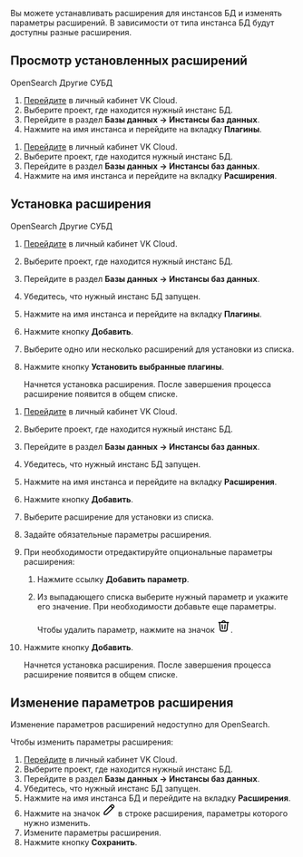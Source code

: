 Вы можете устанавливать расширения для инстансов БД и изменять параметры расширений. В зависимости от типа инстанса БД будут доступны разные расширения.

## Просмотр установленных расширений

<tabs>
<tablist>
<tab>OpenSearch</tab>
<tab>Другие СУБД</tab>
</tablist>
<tabpanel>

1. [Перейдите](https://mcs.mail.ru/app/) в личный кабинет VK Cloud.
1. Выберите проект, где находится нужный инстанс БД.
1. Перейдите в раздел **Базы данных → Инстансы баз данных**.
1. Нажмите на имя инстанса и перейдите на вкладку **Плагины**.

</tabpanel>
<tabpanel>

1. [Перейдите](https://mcs.mail.ru/app/) в личный кабинет VK Cloud.
1. Выберите проект, где находится нужный инстанс БД.
1. Перейдите в раздел **Базы данных → Инстансы баз данных**.
1. Нажмите на имя инстанса и перейдите на вкладку **Расширения**.

</tabpanel>
</tabs>

## Установка расширения

<tabs>
<tablist>
<tab>OpenSearch</tab>
<tab>Другие СУБД</tab>
</tablist>
<tabpanel>

1. [Перейдите](https://mcs.mail.ru/app/) в личный кабинет VK Cloud.
1. Выберите проект, где находится нужный инстанс БД.
1. Перейдите в раздел **Базы данных → Инстансы баз данных**.
1. Убедитесь, что нужный инстанс БД запущен.
1. Нажмите на имя инстанса и перейдите на вкладку **Плагины**.
1. Нажмите кнопку **Добавить**.
1. Выберите одно или несколько расширений для установки из списка.
1. Нажмите кнопку **Установить выбранные плагины**.

   Начнется установка расширения. После завершения процесса расширение появится в общем списке.

</tabpanel>
<tabpanel>

1. [Перейдите](https://mcs.mail.ru/app/) в личный кабинет VK Cloud.
1. Выберите проект, где находится нужный инстанс БД.
1. Перейдите в раздел **Базы данных → Инстансы баз данных**.
1. Убедитесь, что нужный инстанс БД запущен.
1. Нажмите на имя инстанса и перейдите на вкладку **Расширения**.
1. Нажмите кнопку **Добавить**.
1. Выберите расширение для установки из списка.
1. Задайте обязательные параметры расширения.
1. При необходимости отредактируйте опциональные параметры расширения:

   1. Нажмите ссылку **Добавить параметр**.
   1. Из выпадающего списка выберите нужный параметр и укажите его значение. При необходимости добавьте еще параметры.

      <info>

      Чтобы удалить параметр, нажмите на значок ![Корзина](./assets/trash-icon.svg "inline").

      </info>

1. Нажмите кнопку **Добавить**.

   Начнется установка расширения. После завершения процесса расширение появится в общем списке.

</tabpanel>
</tabs>

## Изменение параметров расширения

<warn>

Изменение параметров расширений недоступно для OpenSearch.

</warn>

Чтобы изменить параметры расширения:

1. [Перейдите](https://mcs.mail.ru/app/) в личный кабинет VK Cloud.
1. Выберите проект, где находится нужный инстанс БД.
1. Перейдите в раздел **Базы данных → Инстансы баз данных**.
1. Убедитесь, что нужный инстанс БД запущен.
1. Нажмите на имя инстанса БД и перейдите на вкладку **Расширения**.
1. Нажмите на значок ![Карандаш](./assets/pencil-icon.svg "inline") в строке расширения, параметры которого нужно изменить.
1. Измените параметры расширения.
1. Нажмите кнопку **Сохранить**.
